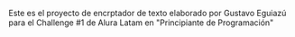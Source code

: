 Este es el proyecto de encrptador de texto elaborado por Gustavo Eguiazú para el Challenge #1 de Alura Latam en "Principiante de Programación"